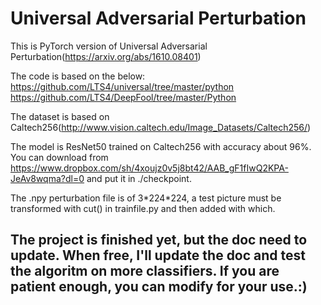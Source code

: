 # Universal Adversarial Perturbation
This is PyTorch version of Universal Adversarial Perturbation(https://arxiv.org/abs/1610.08401)

The code is based on the below:
https://github.com/LTS4/universal/tree/master/python
https://github.com/LTS4/DeepFool/tree/master/Python

The dataset is based on Caltech256(http://www.vision.caltech.edu/Image_Datasets/Caltech256/)

The model is ResNet50 trained on Caltech256 with accuracy about 96%. You can download from https://www.dropbox.com/sh/4xoujz0v5j8bt42/AAB_gF1fIwQ2KPA-JeAv8wqma?dl=0 and put it in ./checkpoint.

The .npy perturbation file is of 3\*224\*224, a test picture must be transformed with cut() in trainfile.py and then added with which.

## The project is finished yet, but the doc need to update. When free, I'll update the doc and test the algoritm on more classifiers. If you are patient enough, you can modify for your use.:)
